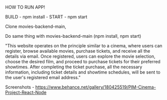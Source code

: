 HOW TO RUN APP!

BUILD - npm install - START - npm start

Clone movies-backend-main,

Do same thing with movies-backend-main (npm install, npm start)

"This website operates on the principle similar to a cinema, where users can register, browse available movies, purchase tickets, and receive all the details via email. Once registered, users can explore the movie selection, choose the desired film, and proceed to purchase tickets for their preferred showtimes. After completing the ticket purchase, all the necessary information, including ticket details and showtime schedules, will be sent to the user's registered email address."

Screenshots - https://www.behance.net/gallery/180425519/PIM-Cinema-Project-React-Node
